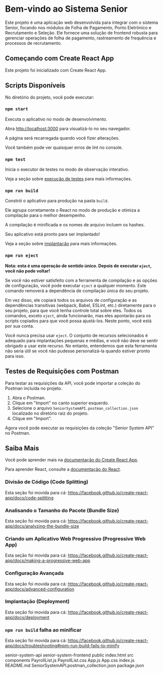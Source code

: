 # Bem-vindo ao Sistema Senior

Este projeto é uma aplicação web desenvolvida para integrar com o sistema Senior, focando nos módulos de Folha de Pagamento, Ponto Eletrônico e Recrutamento e Seleção. Ele fornece uma solução de frontend robusta para gerenciar operações de folha de pagamento, rastreamento de frequência e processos de recrutamento.

## Começando com Create React App

Este projeto foi inicializado com Create React App.

## Scripts Disponíveis

No diretório do projeto, você pode executar:

### `npm start`

Executa o aplicativo no modo de desenvolvimento.

Abra [http://localhost:3000](http://localhost:3000) para visualizá-lo no seu navegador.

A página será recarregada quando você fizer alterações.

Você também pode ver quaisquer erros de lint no console.

### `npm test`

Inicia o executor de testes no modo de observação interativo.

Veja a seção sobre [execução de testes](https://facebook.github.io/create-react-app/docs/running-tests) para mais informações.

### `npm run build`

Constrói o aplicativo para produção na pasta `build`.

Ele agrupa corretamente o React no modo de produção e otimiza a compilação para o melhor desempenho.

A compilação é minificada e os nomes de arquivo incluem os hashes.

Seu aplicativo está pronto para ser implantado!

Veja a seção sobre [implantação](https://facebook.github.io/create-react-app/docs/deployment) para mais informações.

### `npm run eject`

**Nota: esta é uma operação de sentido único. Depois de executar `eject`, você não pode voltar!**

Se você não estiver satisfeito com a ferramenta de compilação e as opções de configuração, você pode executar `eject` a qualquer momento. Este comando removerá a dependência de compilação única do seu projeto.

Em vez disso, ele copiará todos os arquivos de configuração e as dependências transitivas (webpack, Babel, ESLint, etc.) diretamente para o seu projeto, para que você tenha controle total sobre eles. Todos os comandos, exceto `eject`, ainda funcionarão, mas eles apontarão para os scripts copiados para que você possa ajustá-los. Neste ponto, você está por sua conta.

Você nunca precisa usar `eject`. O conjunto de recursos selecionados é adequado para implantações pequenas e médias, e você não deve se sentir obrigado a usar este recurso. No entanto, entendemos que esta ferramenta não seria útil se você não pudesse personalizá-la quando estiver pronto para isso.

## Testes de Requisições com Postman

Para testar as requisições da API, você pode importar a coleção do Postman incluída no projeto.

1. Abra o Postman.
2. Clique em "Import" no canto superior esquerdo.
3. Selecione o arquivo `SeniorSystemAPI.postman_collection.json` localizado no diretório raiz do projeto.
4. Clique em "Import".

Agora você pode executar as requisições da coleção "Senior System API" no Postman.

## Saiba Mais

Você pode aprender mais na [documentação do Create React App](https://facebook.github.io/create-react-app/docs/getting-started).

Para aprender React, consulte a [documentação do React](https://reactjs.org/).

### Divisão de Código (Code Splitting)

Esta seção foi movida para cá: https://facebook.github.io/create-react-app/docs/code-splitting

### Analisando o Tamanho do Pacote (Bundle Size)

Esta seção foi movida para cá: https://facebook.github.io/create-react-app/docs/analyzing-the-bundle-size

### Criando um Aplicativo Web Progressivo (Progressive Web App)

Esta seção foi movida para cá: https://facebook.github.io/create-react-app/docs/making-a-progressive-web-app

### Configuração Avançada

Esta seção foi movida para cá: https://facebook.github.io/create-react-app/docs/advanced-configuration

### Implantação (Deployment)

Esta seção foi movida para cá: https://facebook.github.io/create-react-app/docs/deployment

### `npm run build` falha ao minificar

Esta seção foi movida para cá: https://facebook.github.io/create-react-app/docs/troubleshooting#npm-run-build-fails-to-minify

senior-system-api
senior-system-frontend
public
index.html
src
components
PayrollList.js
PayrollList.css
App.js
App.css
index.js
README.md
SeniorSystemAPI.postman_collection.json
package.json
